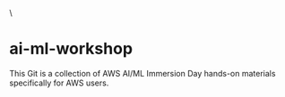 \

# ai-ml-workshop
This Git is a collection of AWS AI/ML Immersion Day hands-on materials specifically for AWS users.
